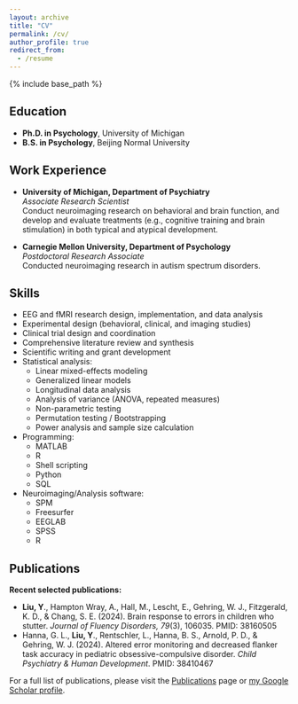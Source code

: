 ```yaml
---
layout: archive
title: "CV"
permalink: /cv/
author_profile: true
redirect_from:
  - /resume
---
```


{% include base_path %}

## Education

- **Ph.D. in Psychology**, University of Michigan  
- **B.S. in Psychology**, Beijing Normal University

## Work Experience

- **University of Michigan, Department of Psychiatry**  
  _Associate Research Scientist_  
  Conduct neuroimaging research on behavioral and brain function, and develop and evaluate treatments (e.g., cognitive training and brain stimulation) in both typical and atypical development.

- **Carnegie Mellon University, Department of Psychology**  
  _Postdoctoral Research Associate_  
  Conducted neuroimaging research in autism spectrum disorders.

## Skills

- EEG and fMRI research design, implementation, and data analysis
- Experimental design (behavioral, clinical, and imaging studies)
- Clinical trial design and coordination
- Comprehensive literature review and synthesis
- Scientific writing and grant development
- Statistical analysis:
  - Linear mixed-effects modeling
  - Generalized linear models
  - Longitudinal data analysis
  - Analysis of variance (ANOVA, repeated measures)
  - Non-parametric testing
  - Permutation testing / Bootstrapping
  - Power analysis and sample size calculation
- Programming:
  - MATLAB
  - R
  - Shell scripting
  - Python
  - SQL
- Neuroimaging/Analysis software:
  - SPM
  - Freesurfer
  - EEGLAB
  - SPSS
  - R
  
## Publications

**Recent selected publications:**

- **Liu, Y**., Hampton Wray, A., Hall, M., Lescht, E., Gehring, W. J., Fitzgerald, K. D., & Chang, S. E. (2024). Brain response to errors in children who stutter. _Journal of Fluency Disorders, 79_(3), 106035. PMID: 38160505  
- Hanna, G. L., **Liu, Y**., Rentschler, L., Hanna, B. S., Arnold, P. D., & Gehring, W. J. (2024). Altered error monitoring and decreased flanker task accuracy in pediatric obsessive-compulsive disorder. _Child Psychiatry & Human Development_. PMID: 38410467

For a full list of publications, please visit the [Publications](/publications/) page or [my Google Scholar profile](https://scholar.google.com/citations?user=top4fSQAAAAJ&hl=en).